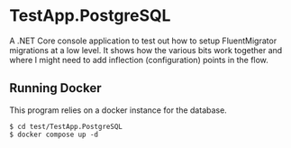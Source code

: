 # TestApp.PostgreSQL

A .NET Core console application to test out how to setup FluentMigrator migrations at a low level.  It shows how the various bits work together and where I might need to add inflection (configuration) points in the flow.

## Running Docker

This program relies on a docker instance for the database.

```
$ cd test/TestApp.PostgreSQL
$ docker compose up -d
```

